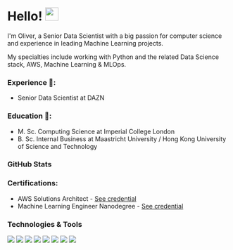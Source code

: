 <!--
**oliverskaus/oliverskaus** is a ✨ _special_ ✨ repository because its `README.md` (this file) appears on your GitHub profile.

Here are some ideas to get you started:

- 🔭 I’m currently working on ...
- 🌱 I’m currently learning ...
- 👯 I’m looking to collaborate on ...
- 🤔 I’m looking for help with ...
- 💬 Ask me about ...
- 📫 How to reach me: ...
- 😄 Pronouns: ...
- ⚡ Fun fact: ...
-->

# Hello! <img src="https://raw.githubusercontent.com/MartinHeinz/MartinHeinz/master/wave.gif" width="30px">

I'm Oliver, a Senior Data Scientist with a big passion for computer science and experience in leading Machine Learning projects.

My specialties include working with Python and the related Data Science stack, AWS, Machine Learning & MLOps. 

### Experience 🔭:
* Senior Data Scientist at DAZN

### Education 🌱:
* M. Sc. Computing Science at Imperial College London
* B. Sc. Internal Business at Maastricht University / Hong Kong University of Science and Technology

### GitHub Stats

<!-- <p align="center">

  <img align="center" src="https://github-readme-stats.vercel.app/api/top-langs/?username=oliverskaus&hide=java,html,tex&title_color=ffffff&text_color=c9cacc&icon_color=2bbc8a&bg_color=1d1f21&langs_count=3" />

  <img align="center" src="https://github-readme-stats.vercel.app/api?username=oliverskaus&show_icons=true&line_height=27&count_private=true&title_color=ffffff&text_color=c9cacc&icon_color=2bbc8a&bg_color=1d1f21" alt="Oliver's GitHub Stats" />

</p>      -->

### Certifications:
* AWS Solutions Architect -  [See credential](https://www.youracclaim.com/badges/ca607c4a-b5c8-4709-80f4-9f5edd51dafe)
* Machine Learning Engineer Nanodegree - [See credential](https://confirm.udacity.com/56YCCVZ9)

### Technologies & Tools
![](https://img.shields.io/badge/<Code>-<Python>-informational?style=flat&logo=<LOGO_NAME>&logoColor=white&color=2bbc8a)
![](https://img.shields.io/badge/<Code>-<C++>-informational?style=flat&logo=<LOGO_NAME>&logoColor=white&color=2bbc8a)
![](https://img.shields.io/badge/<Library>-<OpenCV>-informational?style=flat&logo=<LOGO_NAME>&logoColor=white&color=2bbc8a)
![](https://img.shields.io/badge/<Library>-<matplotlib>-informational?style=flat&logo=<LOGO_NAME>&logoColor=white&color=2bbc8a)
![](https://img.shields.io/badge/<OS>-<Linux>-informational?style=flat&logo=<LOGO_NAME>&logoColor=white&color=2bbc8a)
![](https://img.shields.io/badge/<Library>-<scikit-learn>-informational?style=flat&logo=<LOGO_NAME>&logoColor=white&color=2bbc8a)
![](https://img.shields.io/badge/<Library>-<Pandas>-informational?style=flat&logo=<LOGO_NAME>&logoColor=white&color=2bbc8a)
![](https://img.shields.io/badge/<Library>-<SQL>-informational?style=flat&logo=<LOGO_NAME>&logoColor=white&color=2bbc8a)


